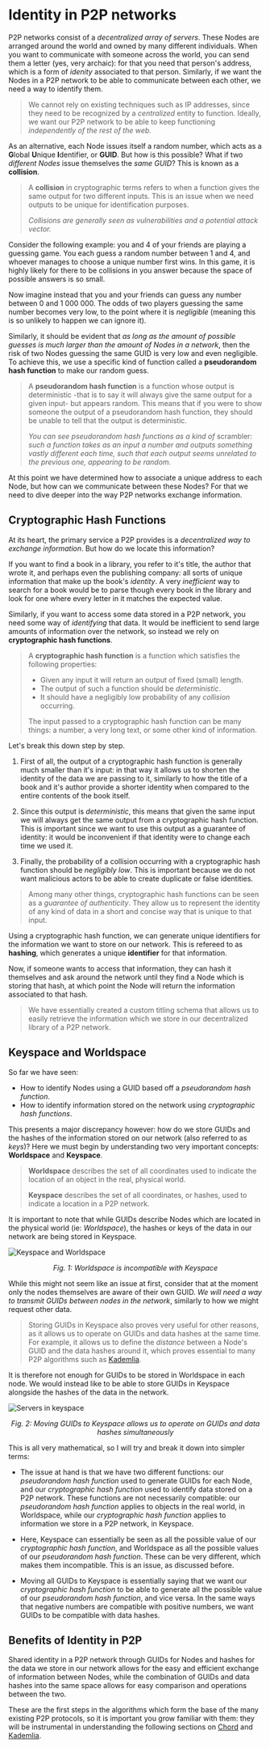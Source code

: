 # Identity in P2P networks

P2P networks consist of a _decentralized array of servers_. These Nodes are arranged around the world and owned by many different individuals. When you want to communicate with someone across the world, you can send them a letter (yes, very archaic): for that you need that person's address, which is a form of _idenity_ associated to that person. Similarly, if we want the Nodes in a P2P network to be able to communicate between each other, we need a way to identify them.

> We cannot rely on existing techniques such as IP addresses, since they need to be recognized by a _centralized_ entity to function. Ideally, we want our P2P network to be able to keep functioning _independently of the rest of the web._

As an alternative, each Node issues itself a random number, which acts as a **G**lobal **U**nique **I**dentifier, or **GUID**. But how is this possible? What if two _different Nodes_ issue themselves the _same GUID_? This is known as a **collision**.

> A **collision** in cryptographic terms refers to when a function gives the same output for two different inputs. This is an issue when we need outputs to be unique for identification purposes.
>
> _Collisions are generally seen as vulnerabilities and a potential attack vector._

Consider the following example: you and 4 of your friends are playing a guessing game. You each guess a random number between 1 and 4, and whoever manages to choose a unique number first wins. In this game, it is highly likely for there to be collisions in you answer because the space of possible answers is so small.

Now imagine instead that you and your friends can guess any number between 0 and 1 000 000. The odds of two players guessing the same number becomes very low, to the point where it is _negligible_ (meaning this is so unlikely to happen we can ignore it).

Similarly, it should be evident that _as long as the amount of possible guesses is much larger than the amount of Nodes in a network_, then the risk of two Nodes guessing the same GUID is very low and even negligible. To achieve this, we use a specific kind of function called a **pseudorandom hash function** to make our random guess.

> A **pseudorandom hash function** is a function whose output is deterministic -that is to say it will always give the same output for a given input- but appears random. This means that if you were to show someone the output of a pseudorandom hash function, they should be unable to tell that the output is deterministic.
>
> _You can see pseudorandom hash functions as a kind of_ scrambler: _such a function takes as an input a number and outputs something vastly different each time, such that each output seems unrelated to the previous one, appearing to be random._

At this point we have determined how to associate a unique address to each Node, but how can we communicate between these Nodes? For that we need to dive deeper into the way P2P networks exchange information.

## Cryptographic Hash Functions

At its heart, the primary service a P2P provides is a _decentralized way to exchange information_. But how do we locate this information?

If you want to find a book in a library, you refer to it's title, the author that wrote it, and perhaps even the publishing company: all sorts of unique information that make up the book's _identity_. A very _inefficient_ way to search for a book would be to parse though every book in the library and look for one where every letter in it matches the expected value.

Similarly, if you want to access some data stored in a P2P network, you need some way of _identifying_ that data. It would be inefficient to send large amounts of information over the network, so instead we rely on **cryptographic hash functions**.

> A **cryptographic hash function** is a function which satisfies the following properties:
>
> - Given any input it will return an output of fixed (small) length.
> - The output of such a function should be _deterministic_.
> - It should have a negligibly low probability of any _collision_ occurring.
>
> The input passed to a cryptographic hash function can be many things: a number, a very long text, or some other kind of information.

Let's break this down step by step.

1. First of all, the output of a cryptographic hash function is generally much smaller than it's input: in that way it allows us to shorten the identity of the data we are passing to it, similarly to how the title of a book and it's author provide a shorter identity when compared to the entire contents of the book itself.

2. Since this output is _deterministic_, this means that given the same input we will always get the same output from a cryptographic hash function. This is important since we want to use this output as a guarantee of identity: it would be inconvenient if that identity were to change each time we used it.

3. Finally, the probability of a collision occurring with a cryptographic hash function should be _negligibly low_. This is important because we do not want malicious actors to be able to create duplicate or false identities.

> Among many other things, cryptographic hash functions can be seen as a _guarantee of authenticity_. They allow us to represent the identity of any kind of data in a short and concise way that is unique to that input.

Using a cryptographic hash function, we can generate unique identifiers for the information we want to store on our network. This is refereed to as **hashing**, which generates a unique **identifier** for that information.

Now, if someone wants to access that information, they can hash it themselves and ask around the network until they find a Node which is storing that hash, at which point the Node will return the information associated to that hash.

> We have essentially created a custom titling schema that allows us to easily retrieve the information which we store in our decentralized library of a P2P network.

## Keyspace and Worldspace

So far we have seen:

- How to identify Nodes using a GUID based off a _pseudorandom hash function_.
- How to identify information stored on the network using _cryptographic hash functions_.

This presents a major discrepancy however: how do we store GUIDs and the hashes of the information stored on our network (also referred to as _keys_)? Here we must begin by understanding two very important concepts: **Worldspace** and **Keyspace**.

> **Worldspace** describes the set of all coordinates used to indicate the location of an object in the real, physical world.
> 
> **Keyspace** describes the set of all coordinates, or hashes, used to indicate a location in a P2P network.

It is important to note that while GUIDs describe Nodes which are located in the physical world (ie: _Worldspace_), the hashes or keys of the data in our network are being stored in Keyspace.

![Keyspace and Worldspace](./res/vector/p2p/keyspace1.png)

<div style="text-align: center;">

_Fig. 1: Worldspace is incompatible with Keyspace_

</div>

While this might not seem like an issue at first, consider that at the moment only the nodes themselves are aware of their own GUID. _We will need a way to transmit GUIDs between nodes in the network_, similarly to how we might request other data.

> Storing GUIDs in Keyspace also proves very useful for other reasons, as it allows us to operate on GUIDs and data hashes at the same time. For example, it allows us to define the _distance_ between a Node's GUID and the data hashes around it, which proves essential to many P2P algorithms such as [Kademlia](./Kademlia.md).

It is therefore not enough for GUIDs to be stored in Worldspace in each node. We would instead like to be able to store GUIDs in Keyspace alongside the hashes of the data in the network.

![Servers in keyspace](./res/vector/p2p/keyspace2.png)

<div style="text-align: center;">

_Fig. 2: Moving GUIDs to Keyspace allows us to operate on GUIDs and data hashes simultaneously_

</div>

This is all very mathematical, so I will try and break it down into simpler terms:

- The issue at hand is that we have two different functions: our _pseudorandom hash function_ used to generate GUIDs for each Node, and our _cryptographic hash function_ used to identify data stored on a P2P network. These functions are not necessarily compatible: our _pseudorandom hash function_ applies to objects in the real world, in Worldspace, while our _cryptographic hash function_ applies to information we store in a P2P network, in Keyspace.

- Here, Keyspace can essentially be seen as all the possible value of our _cryptographic hash function_, and Worldspace as all the possible values of our _pseudorandom hash function_. These can be very different, which makes them incompatible. This is an issue, as discussed before.

- Moving all GUIDs to Keyspace is essentially saying that we want our _cryptographic hash function_ to be able to generate all the possible value of our _pseudorandom hash function_, and vice versa. In the same ways that negative numbers are compatible with positive numbers, we want GUIDs to be compatible with data hashes.

## Benefits of Identity in P2P

Shared identity in a P2P network through GUIDs for Nodes and hashes for the data we store in our network allows for the easy and efficient exchange of information between Nodes, while the combination of GUIDs and data hashes into the same space allows for easy comparison and operations between the two.

These are the first steps in the algorithms which form the base of the many existing P2P protocols, so it is important you grow familiar with them: they will be instrumental in understanding the following sections on [Chord](./chord.md) and [Kademlia](./Kademlia.md).
